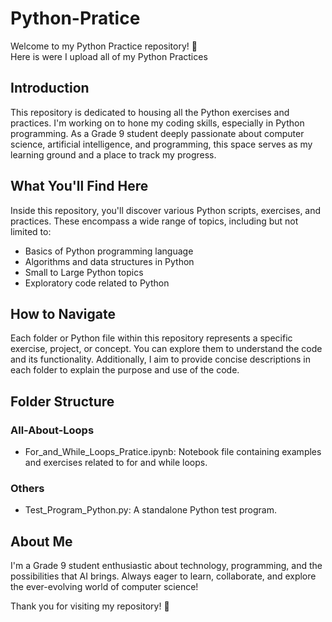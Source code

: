 # Python-Pratice
Welcome to my Python Practice repository! 👋  
Here is were I upload all of my Python Practices

## Introduction
This repository is dedicated to housing all the Python exercises and practices. I'm working on to hone my coding skills, especially in Python programming. As a Grade 9 student deeply passionate about computer science, artificial intelligence, and programming, this space serves as my learning ground and a place to track my progress.

## What You'll Find Here
Inside this repository, you'll discover various Python scripts, exercises, and practices. These encompass a wide range of topics, including but not limited to:

* Basics of Python programming language
* Algorithms and data structures in Python
* Small to Large Python topics
* Exploratory code related to Python

## How to Navigate
Each folder or Python file within this repository represents a specific exercise, project, or concept. You can explore them to understand the code and its functionality. Additionally, I aim to provide concise descriptions in each folder to explain the purpose and use of the code.

## Folder Structure
### All-About-Loops
* For_and_While_Loops_Pratice.ipynb: Notebook file containing examples and exercises related to for and while loops.

### Others
* Test_Program_Python.py: A standalone Python test program.


## About Me
I'm a Grade 9 student enthusiastic about technology, programming, and the possibilities that AI brings. Always eager to learn, collaborate, and explore the ever-evolving world of computer science!

Thank you for visiting my repository! 🚀

